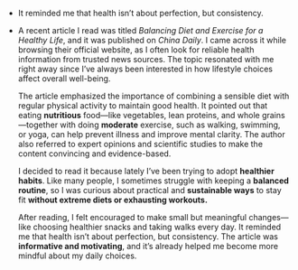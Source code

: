 - It reminded me that health isn’t about perfection, but consistency.
- A recent article I read was titled _Balancing Diet and Exercise for a Healthy Life_, and it was published on _China Daily_. I came across it while browsing their official website, as I often look for reliable health information from trusted news sources. The topic resonated with me right away since I’ve always been interested in how lifestyle choices affect overall well-being.
  
  The article emphasized the importance of combining a sensible diet with regular physical activity to maintain good health. It pointed out that eating **nutritious** food—like vegetables, lean proteins, and whole grains—together with doing **moderate** exercise, such as walking, swimming, or yoga, can help prevent illness and improve mental clarity. The author also referred to expert opinions and scientific studies to make the content convincing and evidence-based.

  I decided to read it because lately I’ve been trying to adopt **healthier habits**. Like many people, I sometimes struggle with keeping a **balanced routine**, so I was curious about practical and **sustainable ways** to stay fit **without extreme diets or exhausting workouts.**

  After reading, I felt encouraged to make small but meaningful changes—like choosing healthier snacks and taking walks every day. It reminded me that health isn’t about perfection, but consistency. The article was **informative and motivating**, and it’s already helped me become more mindful about my daily choices.